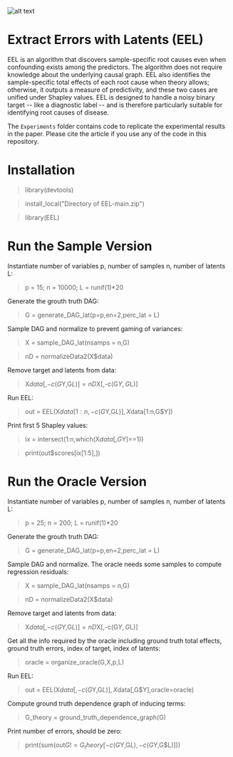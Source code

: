 ![alt text](https://github.com/ericstrobl/EEL/EEL.png)

# Extract Errors with Latents (EEL)

EEL is an algorithm that discovers sample-specific root causes even when confounding exists among the predictors. The algorithm does not require knowledge about the underlying causal graph. EEL also identifies the sample-specific total effects of each root cause when theory allows; otherwise, it outputs a measure of predictivity, and these two cases are unified under Shapley values. EEL is designed to handle a noisy binary target -- like a diagnostic label -- and is therefore particularly suitable for identifying root causes of disease.

The ``Experiments`` folder contains code to replicate the experimental results in the paper. Please cite the article if you use any of the code in this repository.

# Installation

> library(devtools)

> install_local("Directory of EEL-main.zip")

> library(EEL)

# Run the Sample Version

Instantiate number of variables p, number of samples n, number of latents L:
> p = 15; n = 10000; L = runif(1)*20

Generate the grouth truth DAG:
> G = generate_DAG_lat(p=p,en=2,perc_lat = L)

Sample DAG and normalize to prevent gaming of variances:
> X = sample_DAG_lat(nsamps = n,G)

> nD = normalizeData2(X$data) 

Remove target and latents from data:
> X$data[,-c(G$Y,G$L)] = nD$X[,-c(G$Y,G$L)]

Run EEL:
> out = EEL(X$data[1:n,-c(G$Y,G$L)],X$data[1:n,G$Y])

Print first 5 Shapley values:
> ix = intersect(1:n,which(X$data[,G$Y]==1))

> print(out$scores[ix[1:5],])


# Run the Oracle Version

Instantiate number of variables p, number of samples n, number of latents L:
> p = 25; n = 200; L = runif(1)*20

Generate the grouth truth DAG:
> G = generate_DAG_lat(p=p,en=2,perc_lat = L)
 
Sample DAG and normalize. The oracle needs some samples to compute regression residuals:
> X = sample_DAG_lat(nsamps = n,G)

> nD = normalizeData2(X$data) 

Remove target and latents from data:
> X$data[,-c(G$Y,G$L)] = nD$X[,-c(G$Y,G$L)]
 
Get all the info required by the oracle including ground truth total effects, ground truth errors, index of target, index of latents:
> oracle = organize_oracle(G,X,p,L)

Run EEL:
> out = EEL(X$data[,-c(G$Y,G$L)],X$data[,G$Y],oracle=oracle) 
 
Compute ground truth dependence graph of inducing terms:
> G_theory = ground_truth_dependence_graph(G)

Print number of errors, should be zero:
> print(sum(out$G != G_theory[-c(G$Y,G$L),-c(G$Y,G$L)])) 
